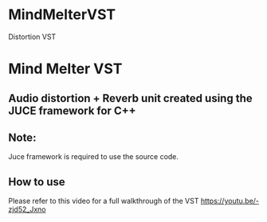 # MindMelterVST
Distortion VST

# Mind Melter VST
## Audio distortion + Reverb unit created using the JUCE framework for C++

## Note: 
Juce framework is required to use the source code.

## How to use
Please refer to this video for a full walkthrough of the VST
https://youtu.be/-zjd52_Jxno
